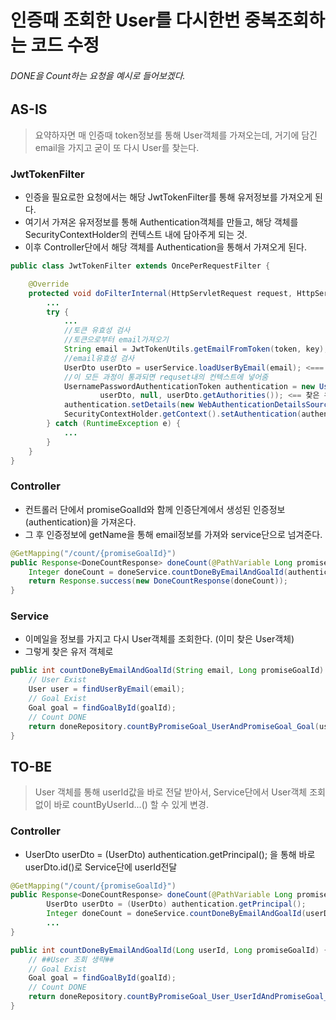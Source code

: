 # 인증때 조회한 User를 다시한번 중복조회하는 코드 수정

###### DONE을 Count하는 요청을 예시로 들어보겠다.

## AS-IS
> 요약하자면 매 인증때 token정보를 통해 User객체를 가져오는데, 거기에 담긴 email을 가지고 굳이 또 다시 User를 찾는다.
### JwtTokenFilter
- 인증을 필요로한 요청에서는 해당 JwtTokenFilter를 통해 유저정보를 가져오게 된다.
- 여기서 가져온 유저정보를 통해 Authentication객체를 만들고, 해당 객체를 SecurityContextHolder의 컨텍스트 내에 담아주게 되는 것.
- 이후 Controller단에서 해당 객체를 Authentication을 통해서 가져오게 된다.
```java
public class JwtTokenFilter extends OncePerRequestFilter {

    @Override
    protected void doFilterInternal(HttpServletRequest request, HttpServletResponse response, FilterChain filterChain) throws ServletException, IOException {
        ...
        try {
            ...
            //토큰 유효성 검사
            //토큰으로부터 email가져오기
            String email = JwtTokenUtils.getEmailFromToken(token, key);
            //email유효성 검사
            UserDto userDto = userService.loadUserByEmail(email); <=== 여기서 유저 조회가 발생!!
            //이 모든 과정이 통과되면 requset내의 컨텍스트에 넣어줌
            UsernamePasswordAuthenticationToken authentication = new UsernamePasswordAuthenticationToken(
                    userDto, null, userDto.getAuthorities()); <== 찾은 유저정보로 authentication 객체를 만들고
            authentication.setDetails(new WebAuthenticationDetailsSource().buildDetails(request));
            SecurityContextHolder.getContext().setAuthentication(authentication); <== 만든 객체를 set해줌. (컨트롤러단에서 Authentication 을 통해 가져오게 되는 객체가 전역으로 선언된 해당 SecurityContextHolder객체)
        } catch (RuntimeException e) {
            ...
        }
    }
}
```

### Controller
- 컨트롤러 단에서 promiseGoalId와 함께 인증단계에서 생성된 인증정보(authentication)을 가져온다.
- 그 후 인증정보에 getName을 통해 email정보를 가져와 service단으로 넘겨준다.

```java
@GetMapping("/count/{promiseGoalId}")
public Response<DoneCountResponse> doneCount(@PathVariable Long promiseGoalId, Authentication authentication) {
    Integer doneCount = doneService.countDoneByEmailAndGoalId(authentication.getName(), promiseGoalId);
    return Response.success(new DoneCountResponse(doneCount));
}
```

### Service
- 이메일을 정보를 가지고 다시 User객체를 조회한다. (이미 찾은 User객체)
- 그렇게 찾은 유저 객체로 
```java
public int countDoneByEmailAndGoalId(String email, Long promiseGoalId) {
    // User Exist
    User user = findUserByEmail(email);
    // Goal Exist
    Goal goal = findGoalById(goalId);
    // Count DONE
    return doneRepository.countByPromiseGoal_UserAndPromiseGoal_Goal(user, goal);
}
```


## TO-BE
> User 객체를 통해 userId값을 바로 전달 받아서, Service단에서 User객체 조회 없이 바로 countByUserId...() 할 수 있게 변경.

### Controller
-  UserDto userDto = (UserDto) authentication.getPrincipal(); 을 통해 바로 userDto.id()로 Service단에 userId전달
   
```java
@GetMapping("/count/{promiseGoalId}")
public Response<DoneCountResponse> doneCount(@PathVariable Long promiseGoalId, Authentication authentication) {
        UserDto userDto = (UserDto) authentication.getPrincipal();
        Integer doneCount = doneService.countDoneByEmailAndGoalId(userDto.id(), promiseGoalId);
        ...
}
```


```java
public int countDoneByEmailAndGoalId(Long userId, Long promiseGoalId) {
    // ##User 조회 생략##
    // Goal Exist
    Goal goal = findGoalById(goalId);
    // Count DONE
    return doneRepository.countByPromiseGoal_User_UserIdAndPromiseGoal_Goal(userId, goal);
}
```
